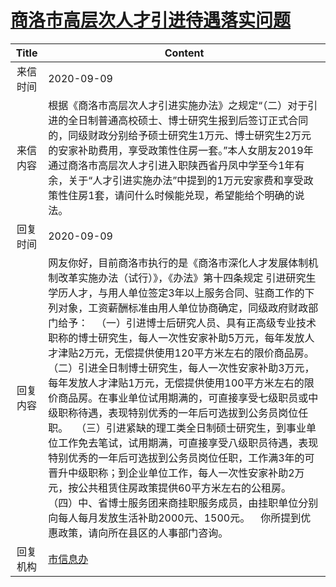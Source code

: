 # <a href="http://www.shangluo.gov.cn/zmhd/ldxxxx.jsp?urltype=leadermail.LeaderMailContentUrl&wbtreeid=1112&leadermailid=6427">商洛市高层次人才引进待遇落实问题</a>
|Title|Content|
|:---:|---|
|来信时间|2020-09-09|
|来信内容|根据《商洛市高层次人才引进实施办法》之规定“（二）对于引进的全日制普通高校硕士、博士研究生报到后签订正式合同的，同级财政分别给予硕士研究生1万元、博士研究生2万元的安家补助费用，享受政策性住房一套。”本人女朋友2019年通过商洛市高层次人才引进入职陕西省丹凤中学至今1年有余，关于“人才引进实施办法”中提到的1万元安家费和享受政策性住房1套，请问什么时候能兑现，希望能给个明确的说法。|
|回复时间|2020-09-09|
|回复内容|网友你好，目前商洛市执行的是《商洛市深化人才发展体制机制改革实施办法（试行）》，《办法》第十四条规定 引进研究生学历人才，与用人单位签定3年以上服务合同、驻商工作的下列对象，工资薪酬标准由用人单位协商确定，同级政府财政部门给予：   （一）引进博士后研究人员、具有正高级专业技术职称的博士研究生，每人一次性安家补助5万元，每年发放人才津贴2万元，无偿提供使用120平方米左右的限价商品房。   （二）引进全日制博士研究生，每人一次性安家补助3万元，每年发放人才津贴1万元，无偿提供使用100平方米左右的限价商品房。在事业单位试用期满的，可直接享受七级职员或中级职称待遇，表现特别优秀的一年后可选拔到公务员岗位任职。   （三）引进紧缺的理工类全日制硕士研究生，到事业单位工作免去笔试，试用期满，可直接享受八级职员待遇，表现特别优秀的一年后可选拔到公务员岗位任职，工作满3年的可晋升中级职称；到企业单位工作，每人一次性安家补助2万元，按公共租赁住房政策提供60平方米左右的公租房。   （四）中、省博士服务团来商挂职服务成员，由挂职单位分别向每人每月发放生活补助2000元、1500元。    你所提到优惠政策，请向所在县区的人事部门咨询。|
|回复机构|<a href="../../categories/agencies/市信息办.md">市信息办</a>|